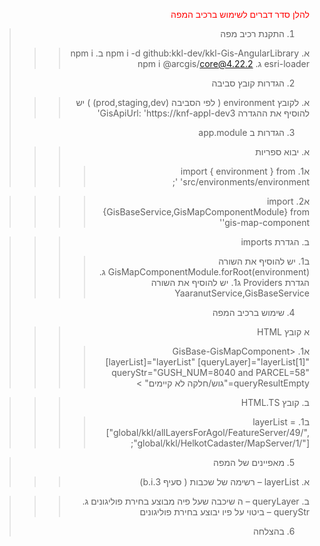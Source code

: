 <div style="color:red;direction:rtl">

להלן סדר דברים לשימוש ברכיב המפה
>1.	התקנת רכיב מפה
>>>א.	npm i -d   github:kkl-dev/kkl-Gis-AngularLibrary
>>>ב.	npm i esri-loader
>>>ג.    npm i @arcgis/core@4.22.2   
>2.	הגדרות קובץ סביבה
>>>א.	לקובץ  environment ( לפי הסביבה (prod,staging,dev) )  יש להוסיף את ההגדרה GisApiUrl: 'https://knf-appl-dev3'
>3.	הגדרות ב app.module
>>>א.	יבוא ספריות
>>>>א1.	import { environment } from 'src/environments/environment     ';
 
>>>>א2.	import {GisBaseService,GisMapComponentModule} from 'gis-map-component'
 
>>>ב.	הגדרת imports 
>>>>ב1.	יש להוסיף את השורה GisMapComponentModule.forRoot(environment)
>>>ג.	הגדרת Providers
>>>>ג1.	יש להוסיף את השורה YaaranutService,GisBaseService
>4.	שימוש ברכיב המפה
>>>א	קובץ HTML
>>>>א1.	<GisBase-GisMapComponent   [layerList]="layerList" [queryLayer]="layerList[1]" queryStr="GUSH_NUM=8040 and PARCEL=58"  queryResultEmpty="גוש/חלקה לא קיימים" ></GisBase-GisMapComponent>
 
>>>ב.	קובץ HTML.TS 
>>>>ב1.	layerList = ["global/kkl/allLayersForAgol/FeatureServer/49/",  "global/kkl/HelkotCadaster/MapServer/1/"];
 
>5.	מאפיינים של המפה 
>>>א.	layerList – רשימה של שכבות ( סעיף  3.b.i) 
 
>>>ב.	queryLayer – 
 ה שיכבה שעל פיה מבוצע בחירת פוליגונים
>>>ג.	queryStr – 
 ביטוי על פיו יבוצע בחירת פוליגונים
>6.	בהצלחה
</div>
